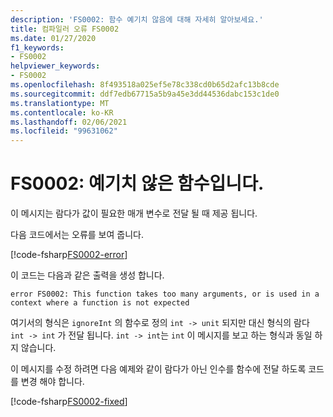 ```yaml
---
description: 'FS0002: 함수 예기치 않음에 대해 자세히 알아보세요.'
title: 컴파일러 오류 FS0002
ms.date: 01/27/2020
f1_keywords:
- FS0002
helpviewer_keywords:
- FS0002
ms.openlocfilehash: 8f493518a025ef5e78c338cd0b65d2afc13b8cde
ms.sourcegitcommit: ddf7edb67715a5b9a45e3dd44536dabc153c1de0
ms.translationtype: MT
ms.contentlocale: ko-KR
ms.lasthandoff: 02/06/2021
ms.locfileid: "99631062"
---
```

# <a name="fs0002-function-unexpected"></a>FS0002: 예기치 않은 함수입니다.

이 메시지는 람다가 값이 필요한 매개 변수로 전달 될 때 제공 됩니다.

다음 코드에서는 오류를 보여 줍니다.

[!code-fsharp[FS0002-error](~/samples/snippets/fsharp/compiler-messages/fs0002.fsx#L1-L3)]

이 코드는 다음과 같은 출력을 생성 합니다.

```text
error FS0002: This function takes too many arguments, or is used in a context where a function is not expected
```

여기서의 형식은 `ignoreInt` 의 함수로 정의 `int -> unit` 되지만 대신 형식의 람다 `int -> int` 가 전달 됩니다. `int -> int`는 `int` 이 메시지를 보고 하는 형식과 동일 하지 않습니다.

이 메시지를 수정 하려면 다음 예제와 같이 람다가 아닌 인수를 함수에 전달 하도록 코드를 변경 해야 합니다.

[!code-fsharp[FS0002-fixed](~/samples/snippets/fsharp/compiler-messages/fs0002.fsx#L6-L8)]

